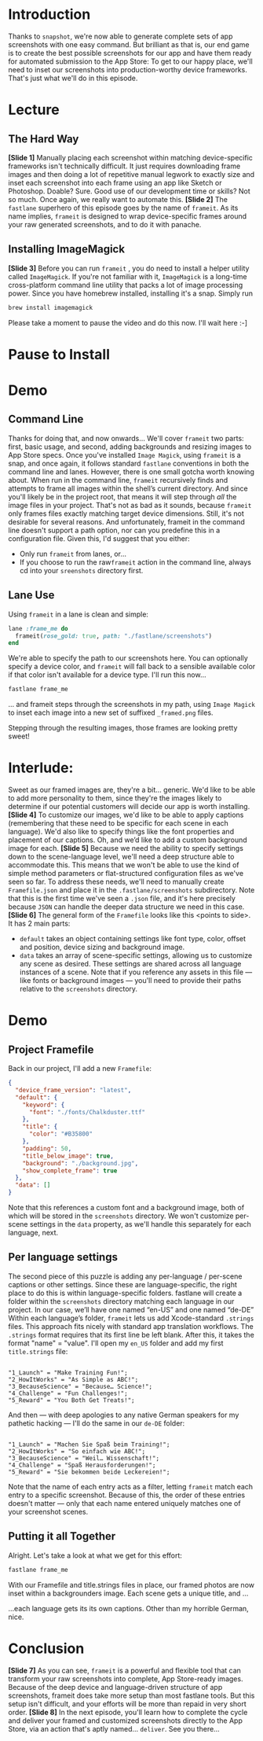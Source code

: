 # Introduction
Thanks to `snapshot`, we're now able to generate complete sets of app screenshots with one easy command. 
But brilliant as that is, our end game is to create the best possible screenshots for our app and have them ready for automated submission to the App Store: To get to our happy place, we'll need to inset our screenshots into production-worthy device frameworks. That's just what we'll do in this episode.
# Lecture
## The Hard Way
**[Slide 1]** 
Manually placing each screenshot within matching device-specific frameworks isn't technically difficult. It just requires downloading frame images and then doing a lot of repetitive manual legwork to exactly size and inset each screenshot into each frame using an app like Sketch or Photoshop. 
Doable? Sure. Good use of our development time or skills? Not so much. Once again, we really want to automate this.
**[Slide 2]**
The `fastlane` superhero of this episode goes by the name of `frameit`.  As its name implies, `frameit`  is designed to wrap device-specific frames around your raw generated screenshots, and to do it with panache.
## Installing ImageMagick
**[Slide 3]** 
Before you can run `frameit` , you do need to install a helper utility called `ImageMagick`. If you're not familiar with it, `ImageMagick` is a long-time cross-platform command line utility that packs a lot of image processing power. Since you have homebrew installed, installing it's a snap. Simply run 
```bash
brew install imagemagick
```
Please take a moment to pause the video and do this now.  I'll wait here :-]
# Pause to Install
# Demo
## Command Line
Thanks for doing that, and now onwards… 
We'll cover `frameit` two parts: first, basic usage, and second, adding backgrounds and resizing images to App Store specs.
Once you've installed `Image Magick`, using `frameit` is a snap, and once again, it follows standard `fastlane` conventions in both the command line and lanes.
However, there is one small gotcha worth knowing about. 
When run in the command line, `frameit` recursively finds and attempts to frame all images within the shell’s current directory.  And since you'll likely be in the project root, that means it will step through *all* the image files in your project. 
That's not as bad as it sounds, because `frameit` only frames files exactly matching target device dimensions. Still, it's not desirable for several reasons. And unfortunately, frameit in the command line doesn't support a path option, nor can you predefine this in a configuration file.
Given this, I'd suggest that you either:
- Only run `frameit` from lanes, or…
- If you choose to run  the raw`frameit` action in the command line, always cd into your `sreenshots` directory first.
## Lane Use
Using `frameit` in a lane is clean and simple:
```ruby
lane :frame_me do
  frameit(rose_gold: true, path: "./fastlane/screenshots")
end
```
We're able to specify the path to our screenshots here. You can optionally specify a device color, and `frameit` will fall back to a sensible available color if that color isn't available for a device type.
I'll run this now…
```bash
fastlane frame_me
```
… and frameit steps through the screenshots in my path, using `Image Magick` to inset each image into a new set of suffixed `_framed.png` files. 
<!-- Step through results in Mojave Gallery View -->
Stepping through the resulting images, those frames are looking pretty sweet!
# Interlude:
Sweet as our framed images are, they're a bit… generic. We'd like to be able to add more personality to them, since they're the images likely to determine if our potential customers will decide our app is worth installing.
**[Slide 4]**
To customize our images, we'd like to be able to apply captions (remembering that these need to be specific for each scene in each language). We'd also like to specify things like the font properties and placement of our captions. Oh, and we’d like to add a custom background image for each.
**[Slide 5]**
Because we need the ability to specify settings down to the scene-language level, we'll need a deep structure able to accommodate this. This means that we won't be able to use the kind of simple method parameters or flat-structured configuration files as we've seen so far.
To address these needs, we'll need to manually create  `Framefile.json` and place it in the `.fastlane/screenshots` subdirectory. 
Note that this is the first time we've seen a `.json` file, and it's here precisely because `JSON` can handle the deeper data structure we need in this case.
**[Slide 6]**
The general form of the `Framefile` looks like this \<points to side\>. It has 2 main parts:
<!-- Editor: Please click twice to reveal captions matching these 2 points. -->
- `default` takes an object containing settings like font type, color, offset and position, device sizing and background image.
-  `data` takes an array of scene-specific settings, allowing us to customize any scene as desired. These settings are shared across all language instances of a scene.
Note that if you reference any assets in this file — like fonts or background images — you'll need to provide their paths relative to the `screenshots` directory.
# Demo
## Project Framefile
Back in our project, I'll add a new `Framefile`:
```json
{
  "device_frame_version": "latest",
  "default": {
    "keyword": {
      "font": "./fonts/Chalkduster.ttf"
    },
    "title": {      
      "color": "#B35800"
    },
    "padding": 50,
    "title_below_image": true,
    "background": "./background.jpg",
    "show_complete_frame": true
  },
  "data": []
} 
```
Note that this references a custom font and a background image, both of which will be stored in the `screenshots` directory. We won't customize per-scene settings in the `data` property, as we'll handle this separately for each language, next.
## Per language settings
The second piece of this puzzle is adding any per-language / per-scene captions or other settings.
Since these are language-specific, the right place to do this is within language-specific folders. fastlane will create a folder within the `screenshots` directory matching each language in our project. In our case, we’ll have one named “en-US” and one named “de-DE”
Within each language’s folder, `frameit` lets us add Xcode-standard `.strings` files. This approach fits nicely with standard app translation workflows. The `.strings` format requires that its first line be left blank. After this, it takes the format "name" = "value".
I'll open my `en_US` folder and add my first `title.strings` file:
```

"1_Launch" = "Make Training Fun!";
"2_HowItWorks" = "As Simple as ABC!";
"3_BecauseScience" = "Because… Science!";
"4_Challenge" = "Fun Challenges!";
"5_Reward" = "You Both Get Treats!";
```
And then — with deep apologies to any native German speakers for my pathetic hacking — I'll do the same in our `de-DE` folder:
```

"1_Launch" = "Machen Sie Spaß beim Training!";
"2_HowItWorks" = "So einfach wie ABC!";
"3_BecauseScience" = "Weil… Wissenschaft!";
"4_Challenge" = "Spaß Herausforderungen!";
"5_Reward" = "Sie bekommen beide Leckereien!";
```
Note that the name of each entry acts as a filter, letting `frameit` match each entry to a specific screenshot. Because of this, the order of these entries doesn't matter — only that each name entered uniquely matches one of your screenshot scenes.
## Putting it all Together
Alright. Let's take a look at what we get for this effort:
```bash
fastlane frame_me
```
<!-- show English results in Gallery view -->
With our Framefile and title.strings files in place, our framed photos are now inset within a backgrounders image. Each scene gets a unique title, and …
<!-- switch to German language folder -->
…each language gets its its own captions. Other than my horrible German, nice.
# Conclusion
**[Slide 7]** 
As you can see, `frameit` is a powerful and flexible tool that can transform your raw screenshots into complete, App Store-ready images. 
Because of the deep device and language-driven structure of app screenshots, frameit does take more setup than most fastlane tools. But this setup isn't difficult, and your efforts will be more than repaid in very short order.
**[Slide 8]** 
In the next episode, you'll learn how to complete the cycle and deliver your framed and customized screenshots directly to the App Store, via an action that's aptly named… `deliver`. See you there…